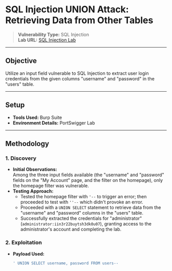 # SQL Injection UNION Attack: Retrieving Data from Other Tables  

> **Vulnerability Type:** SQL Injection  
> **Lab URL:** [SQL Injection Lab](https://portswigger.net/web-security/sql-injection/union-attacks/lab-retrieve-data-from-other-tables)

---

## Objective  
Utilize an input field vulnerable to SQL Injection to extract user login credentials from the given columns "username" and "password" in the "users" table.

---

## Setup  
- **Tools Used:** Burp Suite  
- **Environment Details:** PortSwigger Lab  

---

## Methodology  

### 1. **Discovery**  
- **Initial Observations:**  
  Among the three input fields available (the "username" and "password" fields on the "My Account" page, and the filter on the homepage), only the homepage filter was vulnerable.  
- **Testing Approach:**  
  - Tested the homepage filter with `'--` to trigger an error; then proceeded to test with `''--` which didn't provoke an error.  
  - Proceeded with a `UNION SELECT` statement to retrieve data from the "username" and "password" columns in the "users" table.  
  - Successfully extracted the credentials for "administrator" (`administrator:iin3r22buytsh3dk0u07`), granting access to the administrator's account and completing the lab.

### 2. **Exploitation**  
- **Payload Used:**  
  ```sql
  ' UNION SELECT username, password FROM users--  

